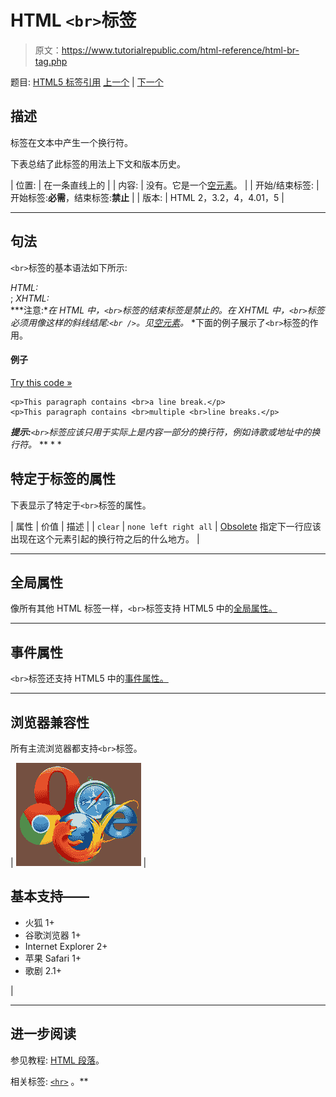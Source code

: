 # HTML `<br>`标签

> 原文：<https://www.tutorialrepublic.com/html-reference/html-br-tag.php>

题目: [HTML5 标签引用](html5-tags.php) [上一个](html-body-tag.php) | [下一个](html-button-tag.php)

## 描述

标签在文本中产生一个换行符。

下表总结了此标签的用法上下文和版本历史。

| 位置: | 在一条直线上的 |
| 内容: | 没有。它是一个[空元素](../html-tutorial/html-elements.php#empty-elements)。 |
| 开始/结束标签: | 开始标签:**必需**，结束标签:**禁止** |
| 版本: | HTML 2，3.2，4，4.01，5 |

* * *

## 句法

`<br>`标签的基本语法如下所示:

*HTML:*<br>; *XHTML:*<br /> ***注意:**在 HTML 中，`<br>`标签的结束标签是禁止的。在 XHTML 中，`<br>`标签必须用像这样的斜线结尾:`<br />`。见[空元素](../html-tutorial/html-elements.php#empty-elements)。*  *下面的例子展示了`<br>`标签的作用。

#### 例子

[Try this code »](../codelab.php?topic=html&file=br-tag "Try this code using online Editor")

```
<p>This paragraph contains <br>a line break.</p>
<p>This paragraph contains <br>multiple <br>line breaks.</p>
```

 ***提示:**`<br>`标签应该只用于实际上是内容一部分的换行符，例如诗歌或地址中的换行符。*  ** * *

## 特定于标签的属性

下表显示了特定于`<br>`标签的属性。

| 属性 | 价值 | 描述 |
| `clear` | `none
left
right
all` | [Obsolete](../definitions.php#obsolete "Not supported in HTML5") 指定下一行应该出现在这个元素引起的换行符之后的什么地方。 |

* * *

## 全局属性

像所有其他 HTML 标签一样，`<br>`标签支持 HTML5 中的[全局属性。](html5-global-attributes.php)

* * *

## 事件属性

`<br>`标签还支持 HTML5 中的[事件属性。](html5-event-attributes.php)

* * *

## 浏览器兼容性

所有主流浏览器都支持`<br>`标签。

| ![Browsers Icon](img/e9331123c77668c1832e541c2fca1002.png) | 

## 基本支持——

*   火狐 1+
*   谷歌浏览器 1+
*   Internet Explorer 2+
*   苹果 Safari 1+
*   歌剧 2.1+

 |

* * *

## 进一步阅读

参见教程: [HTML 段落](../html-tutorial/html-paragraphs.php)。

相关标签: [`<hr>`](html-hr-tag.php) 。**